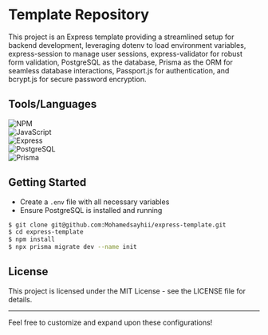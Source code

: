 # Template Repository

This project is an Express template providing a streamlined setup for backend development, leveraging dotenv to load environment variables, express-session to manage user sessions, express-validator for robust form validation, PostgreSQL as the database, Prisma as the ORM for seamless database interactions, Passport.js for authentication, and bcrypt.js for secure password encryption.

## Tools/Languages

![NPM](https://img.shields.io/badge/-npm-000?style=for-the-badge&logo=npm)  
![JavaScript](https://img.shields.io/badge/-JavaScript-000?style=for-the-badge&logo=javascript&logoColor=F0DB4F)  
![Express](https://img.shields.io/badge/-express-000?style=for-the-badge&logo=express)  
![PostgreSQL](https://img.shields.io/badge/-PostgreSQL-black?style=for-the-badge&logo=postgresql)  
![Prisma](https://img.shields.io/badge/-Prisma-black?style=for-the-badge&logo=prisma)

## Getting Started

-   Create a `.env` file with all necessary variables
-   Ensure PostgreSQL is installed and running

```bash
$ git clone git@github.com:Mohamedsayhii/express-template.git
$ cd express-template
$ npm install
$ npx prisma migrate dev --name init
```
## License

This project is licensed under the MIT License - see the LICENSE file for details.

---

Feel free to customize and expand upon these configurations!
